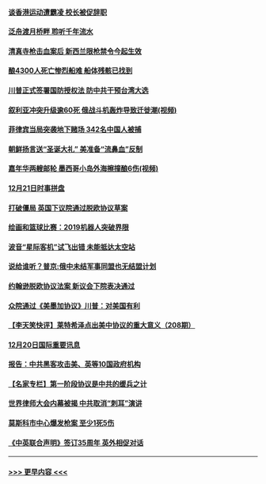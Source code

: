 #### [谈香港运动遭霸凌 校长被促辞职](../pages/prog202/a102734865.md?t=12220755) 
#### [泛舟渡月桥畔 聆听千年流水](../pages/prog202/a102734863.md?t=12220755) 
#### [清真寺枪击血案后 新西兰限枪禁令今起生效](../pages/prog202/a102734655.md?t=12220755) 
#### [酿4300人死亡惨烈船难 船体残骸已找到](../pages/prog202/a102734585.md?t=12220755) 
#### [川普正式签署国防授权法 防中共干预台湾大选](../pages/prog202/a102734587.md?t=12220755) 
#### [叙利亚冲突升级逾60死 俄战斗机轰炸导致迁徙潮(视频)](../pages/prog202/a102734403.md?t=12220755) 
#### [菲律宾当局突袭地下赌场 342名中国人被捕](../pages/prog202/a102734392.md?t=12220755) 
#### [朝鲜扬言送“圣诞大礼” 美准备“流鼻血”反制](../pages/prog202/a102734387.md?t=12220755) 
#### [嘉年华两艘邮轮 墨西哥小岛外海擦撞酿6伤(视频)](../pages/prog202/a102734357.md?t=12220755) 
#### [12月21日时事拼盘](../pages/prog202/a102734213.md?t=12220755) 
#### [打破僵局 英国下议院通过脱欧协议草案](../pages/prog202/a102734197.md?t=12220755) 
#### [绘画和篮球比赛：2019机器人突破界限](../pages/prog202/a102734175.md?t=12220755) 
#### [波音“星际客机”试飞出错 未能抵达太空站](../pages/prog202/a102734149.md?t=12220755) 
#### [说给谁听？普京:俄中未结军事同盟也无结盟计划](../pages/prog202/a102734128.md?t=12220755) 
#### [约翰逊脱欧协议法案 新议会下院表决通过](../pages/prog202/a102734008.md?t=12220755) 
#### [众院通过《美墨加协议》川普：对美国有利](../pages/prog202/a102733996.md?t=12220755) 
#### [【李天笑快评】莱特希泽点出美中协议的重大意义（208期）](../pages/prog202/a102733955.md?t=12220755) 
#### [12月20日国际重要讯息](../pages/prog202/a102733811.md?t=12220755) 
#### [报告：中共黑客攻击美、英等10国政府机构](../pages/prog202/a102733695.md?t=12220755) 
#### [【名家专栏】第一阶段协议是中共的缓兵之计](../pages/prog202/a102733104.md?t=12220755) 
#### [世界律师大会内幕被揭 中共取消“刺耳”演讲](../pages/prog202/a102733621.md?t=12220755) 
#### [莫斯科市中心爆发枪案 至少1死5伤](../pages/prog202/a102733367.md?t=12220755) 
#### [《中英联合声明》签订35周年 英外相促对话](../pages/prog202/a102733192.md?t=12220755) 

----
#### [ >>> 更早内容 <<< ](../indexes/prog202-earlier.md)
